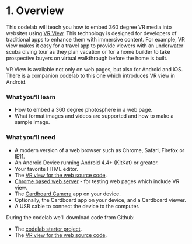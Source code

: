 # 1. Overview

This codelab will teach you how to embed 360 degree VR media into websites using [VR View](https://developers.google.com/cardboard/vrview). This technology is designed for developers of traditional apps to enhance them with immersive content. For example, VR view makes it easy for a travel app to provide viewers with an underwater scuba diving tour as they plan vacation or for a home builder to take prospective buyers on virtual walkthrough before the home is built.

VR View is available not only on web pages, but also for Android and iOS. There is a companion codelab to this one which introduces VR view in Android.

### What you'll learn

*   How to embed a 360 degree photosphere in a web page.
*   What format images and videos are supported and how to make a sample image.

### What you'll need

*   A modern version of a web browser such as Chrome, Safari, Firefox or IE11.
*   An Android Device running Android 4.4+ (KitKat) or greater.
*   Your favorite HTML editor.
*   The [VR view for the web source code](https://github.com/google/vrview).
*   [Chrome based web server](https://chrome.google.com/webstore/detail/web-server-for-chrome/ofhbbkphhbklhfoeikjpcbhemlocgigb?hl=en) - for testing web pages which include VR view.
*   The [Cardboard Camera](https://play.google.com/store/apps/details?id=com.google.vr.cyclops) app on your device.
*   Optionally, the Cardboard app on your device, and a Cardboard viewer.
*   A USB cable to connect the device to the computer.

During the codelab we'll download code from Github:

*   The [codelab starter project](https://github.com/googlecodelabs/vr_view_101).
*   The [VR view for the web source code](https://github.com/google/vrview).